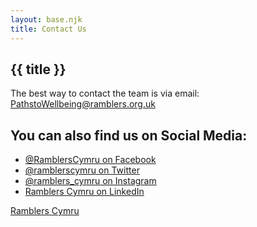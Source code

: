 ```yaml
---
layout: base.njk
title: Contact Us
---
```


<section class="hero contact">
<div class="prose">

# {{ title }}

The best way to contact the team is via email: <a href="mailto:pathtowellbeing@ramblers.org.uk">PathstoWellbeing@ramblers.org.uk</a>

</div>
</section>

<div class="box">
<div class="inner">

## You can also find us on Social Media:
  
* <a href="https://en-gb.facebook.com/RamblersCymru/" target="_blank" rel="noopener noreferrer"> @RamblersCymru on Facebook </a>
* <a href="https://twitter.com/ramblerscymru/" target="_blank" rel="noopener noreferrer"> @ramblerscymru on Twitter </a>
* <a href="https://www.instagram.com/ramblers_cymru/" target="_blank" rel="noopener noreferrer"> @ramblers_cymru on Instagram </a>
* <a href="https://www.linkedin.com/company/ramblerscymru/" target="_blank" rel="noopener noreferrer"> Ramblers Cymru on LinkedIn </a>

<a href="https://beta.ramblers.org.uk/wales" target="_blank" rel="noopener noreferrer"> Ramblers Cymru </a>

</div>
</div>

<div class="float-clear"></div>
